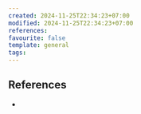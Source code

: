 ```yaml
---
created: 2024-11-25T22:34:23+07:00
modified: 2024-11-25T22:34:23+07:00
references: 
favourite: false
template: general
tags:
---
```



## References
-  